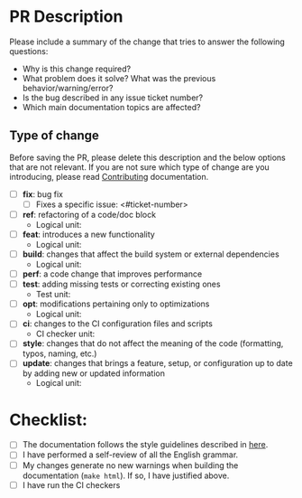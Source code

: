 # PR Description

Please include a summary of the change that tries to answer the following
questions:
- Why is this change required?
- What problem does it solve? What was the previous behavior/warning/error?
- Is the bug described in any issue ticket number?
- Which main documentation topics are affected?

## Type of change

Before saving the PR, please delete this description and the below options that
are not relevant. If you are not sure which type of change are you introducing,
please read [Contributing](source/development/contributing.rst) documentation.

- [ ] **fix**: bug fix
  - [ ] Fixes a specific issue: <#ticket-number>
- [ ] **ref**: refactoring of a code/doc block
  - Logical unit: <name>
- [ ] **feat**: introduces a new functionality
  - Logical unit: <name>
- [ ] **build**: changes that affect the build system or external dependencies
  - Logical unit: <name>
- [ ] **perf**: a code change that improves performance
- [ ] **test**: adding missing tests or correcting existing ones
  - Test unit: <name>
- [ ] **opt**: modifications pertaining only to optimizations
  - Logical unit: <name>
- [ ] **ci**: changes to the CI configuration files and scripts
  - CI checker unit: <name>
- [ ] **style**: changes that do not affect the meaning of the code
  (formatting, typos, naming, etc.)
- [ ] **update**: changes that brings a feature, setup, or configuration up to
  date by adding new or updated information
  - Logical unit: <name>

# Checklist:

- [ ] The documentation follows the style guidelines described in
  [here](source/development/doc_guidelines.rst).
- [ ] I have performed a self-review of all the English grammar.
- [ ] My changes generate no new warnings when building the documentation
  (`make html`). If so, I have justified above.
- [ ] I have run the CI checkers
